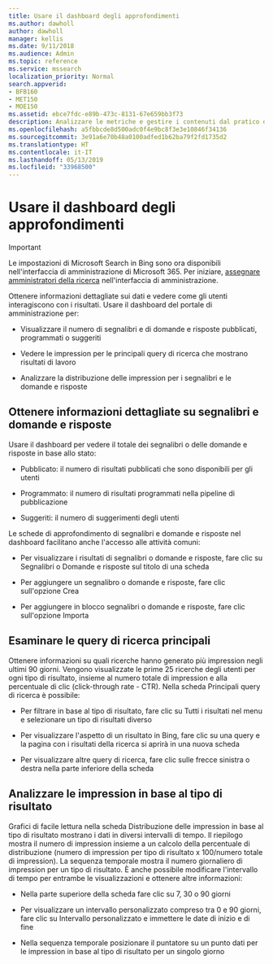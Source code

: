 ```yaml
---
title: Usare il dashboard degli approfondimenti
ms.author: dawholl
author: dawholl
manager: kellis
ms.date: 9/11/2018
ms.audience: Admin
ms.topic: reference
ms.service: mssearch
localization_priority: Normal
search.appverid:
- BFB160
- MET150
- MOE150
ms.assetid: ebce7fdc-e89b-473c-8131-67e659bb3f73
description: Analizzare le metriche e gestire i contenuti dal pratico dashboard nel portale di amministrazione di Microsoft Search
ms.openlocfilehash: a5fbbcde8d500adc0f4e9bc8f3e3e10846f34136
ms.sourcegitcommit: 3e91a6e70b48a0100adfed1b62ba79f2fd1735d2
ms.translationtype: HT
ms.contentlocale: it-IT
ms.lasthandoff: 05/13/2019
ms.locfileid: "33968500"
---
```

# <a name="use-the-insights-dashboard"></a>Usare il dashboard degli approfondimenti

> [!IMPORTANT]
> Le impostazioni di Microsoft Search in Bing sono ora disponibili nell'interfaccia di amministrazione di Microsoft 365. Per iniziare, [assegnare amministratori della ricerca](https://docs.microsoft.com/it-IT/microsoftsearch/setup-microsoft-search#step-2-assign-search-admin-and-search-editor) nell'interfaccia di amministrazione.
    
Ottenere informazioni dettagliate sui dati e vedere come gli utenti interagiscono con i risultati. Usare il dashboard del portale di amministrazione per:
  
- Visualizzare il numero di segnalibri e di domande e risposte pubblicati, programmati o suggeriti
    
- Vedere le impression per le principali query di ricerca che mostrano risultati di lavoro
    
- Analizzare la distribuzione delle impression per i segnalibri e le domande e risposte
    
## <a name="get-details-about-bookmarks-and-qas"></a>Ottenere informazioni dettagliate su segnalibri e domande e risposte

Usare il dashboard per vedere il totale dei segnalibri o delle domande e risposte in base allo stato:
  
- Pubblicato: il numero di risultati pubblicati che sono disponibili per gli utenti
    
- Programmato: il numero di risultati programmati nella pipeline di pubblicazione
    
- Suggeriti: il numero di suggerimenti degli utenti
    
Le schede di approfondimento di segnalibri e domande e risposte nel dashboard facilitano anche l'accesso alle attività comuni:
  
- Per visualizzare i risultati di segnalibri o domande e risposte, fare clic su Segnalibri o Domande e risposte sul titolo di una scheda
    
- Per aggiungere un segnalibro o domande e risposte, fare clic sull'opzione Crea
    
- Per aggiungere in blocco segnalibri o domande e risposte, fare clic sull'opzione Importa
    
## <a name="review-top-search-queries"></a>Esaminare le query di ricerca principali

Ottenere informazioni su quali ricerche hanno generato più impression negli ultimi 90 giorni. Vengono visualizzate le prime 25 ricerche degli utenti per ogni tipo di risultato, insieme al numero totale di impression e alla percentuale di clic (click-through rate - CTR). Nella scheda Principali query di ricerca è possibile:
  
- Per filtrare in base al tipo di risultato, fare clic su Tutti i risultati nel menu e selezionare un tipo di risultati diverso
    
- Per visualizzare l'aspetto di un risultato in Bing, fare clic su una query e la pagina con i risultati della ricerca si aprirà in una nuova scheda
    
- Per visualizzare altre query di ricerca, fare clic sulle frecce sinistra o destra nella parte inferiore della scheda
    
## <a name="analyze-impressions-by-result-type"></a>Analizzare le impression in base al tipo di risultato

Grafici di facile lettura nella scheda Distribuzione delle impression in base al tipo di risultato mostrano i dati in diversi intervalli di tempo. Il riepilogo mostra il numero di impression insieme a un calcolo della percentuale di distribuzione (numero di impression per tipo di risultato x 100/numero totale di impression). La sequenza temporale mostra il numero giornaliero di impression per un tipo di risultato. È anche possibile modificare l'intervallo di tempo per entrambe le visualizzazioni e ottenere altre informazioni:
  
- Nella parte superiore della scheda fare clic su 7, 30 o 90 giorni
    
- Per visualizzare un intervallo personalizzato compreso tra 0 e 90 giorni, fare clic su Intervallo personalizzato e immettere le date di inizio e di fine
    
- Nella sequenza temporale posizionare il puntatore su un punto dati per le impression in base al tipo di risultato per un singolo giorno

  

